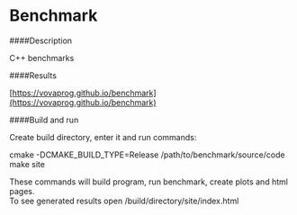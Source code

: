 Benchmark
=========

####Description

C++ benchmarks

####Results

[https://vovaprog.github.io/benchmark](https://vovaprog.github.io/benchmark)

####Build and run

Create build directory, enter it and run commands:<br/>

cmake -DCMAKE\_BUILD\_TYPE=Release /path/to/benchmark/source/code<br/>
make site<br/>

These commands will build program, run benchmark, create plots and html pages.<br/> 
To see generated results open /build/directory/site/index.html

